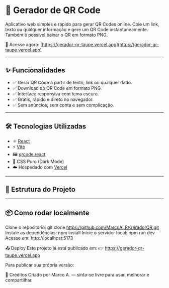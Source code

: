 # 🚀 Gerador de QR Code

Aplicativo web simples e rápido para gerar QR Codes online. Cole um link, texto ou qualquer informação e gere um QR Code instantaneamente. Também é possível baixar o QR em formato PNG.

🔗 Acesse agora: [https://gerador-qr-taupe.vercel.app](https://gerador-qr-taupe.vercel.app)

---

## ✨ Funcionalidades

- ✅ Gerar QR Code a partir de texto, link ou qualquer dado.
- ✅ Download do QR Code em formato PNG.
- ✅ Interface responsiva com tema escuro.
- ✅ Grátis, rápido e direto no navegador.
- ✅ Sem anúncios, sem conta e sem complicação.

---

## 🛠️ Tecnologias Utilizadas

- ⚛️ [React](https://reactjs.org/)
- ⚡ [Vite](https://vitejs.dev/)
- 🖼️ [qrcode.react](https://www.npmjs.com/package/qrcode.react)
- 💅 CSS Puro (Dark Mode)
- ☁️ Hospedado com [Vercel](https://vercel.com/)

---

## 🚧 Estrutura do Projeto

---

## 📦 Como rodar localmente

Clone o repositório:
git clone https://github.com/MarcoALR/GeradorQR.git
Instale as dependências:
npm install
Inicie o servidor local:
npm run dev
Acesse em: http://localhost:5173

📤 Deploy
Este projeto já está publicado em:
👉 https://gerador-qr-taupe.vercel.app

Para publicar sua própria versão:

🧠 Créditos
Criado por Marco A. — sinta-se livre para usar, melhorar e compartilhar.
